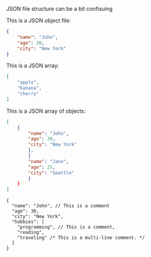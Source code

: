 
JSON file structure can be a bit confisuing

This is a JSON object file:

```json
{
	"name": "John",
	"age": 30,
	"city": "New York"
}
```

This is a JSON array:

```json
[  
	"apple",
	"banana",
	"cherry"
]
```

This is a JSON array of objects:

```json
[   
	{
		"name": "John",
		"age": 30,
		"city": "New York"
		},
		{
		"name": "Jane",
		"age": 25,
		"city": "Seattle"
		}
	}
]
```

```jsonc
{ 
  "name": "John", // This is a comment
  "age": 30,
  "city": "New York",
  "hobbies": [
	"programming", // This is a comment,
	"reading",
	"traveling" /* This is a multi-line comment. */
  ]
}
```
